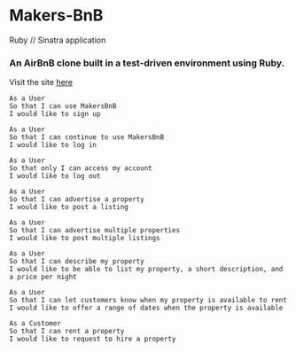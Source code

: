 # Makers-BnB

Ruby // Sinatra application


### An AirBnB clone built in a test-driven environment using Ruby.


Visit the site [here](https://airbnb-clone-jbarclay.herokuapp.com/)

```
As a User
So that I can use MakersBnB
I would like to sign up
```
```
As a User
So that I can continue to use MakersBnB
I would like to log in
```
```
As a User
So that only I can access my account
I would like to log out
```
```
As a User
So that I can advertise a property
I would like to post a listing
```
```
As a User
So that I can advertise multiple properties
I would like to post multiple listings
```
```
As a User
So that I can describe my property
I would like to be able to list my property, a short description, and a price per night
```
```
As a User
So that I can let customers know when my property is available to rent
I would like to offer a range of dates when the property is available
```
```
As a Customer
So that I can rent a property
I would like to request to hire a property
```
```
